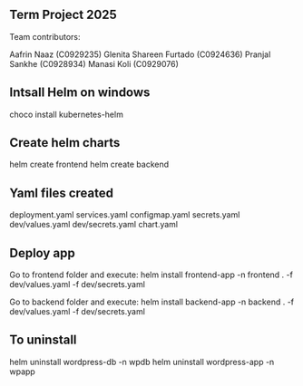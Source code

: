## Term Project 2025

Team contributors:

Aafrin Naaz (C0929235) 
Glenita Shareen Furtado (C0924636) 
Pranjal Sankhe (C0928934) 
Manasi Koli (C0929076)

## Intsall Helm on windows

choco install kubernetes-helm

## Create helm charts

helm create frontend
helm create backend

## Yaml files created
deployment.yaml
services.yaml
configmap.yaml
secrets.yaml
dev/values.yaml
dev/secrets.yaml
chart.yaml

## Deploy app
Go to frontend folder and execute:
helm install frontend-app -n frontend . -f dev/values.yaml -f dev/secrets.yaml

Go to backend folder and execute:
helm install backend-app -n backend . -f dev/values.yaml -f dev/secrets.yaml

## To uninstall

helm uninstall wordpress-db -n wpdb
helm uninstall wordpress-app -n wpapp

